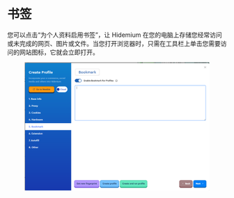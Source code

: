 # 书签

您可以点击“为个人资料启用书签”，让 Hidemium 在您的电脑上存储您经常访问或未完成的网页、图片或文件。当您打开浏览器时，只需在工具栏上单击您需要访问的网站图标，它就会立即打开。

<figure><img src="../.gitbook/assets/image (4) (1) (1).png" alt=""><figcaption></figcaption></figure>
